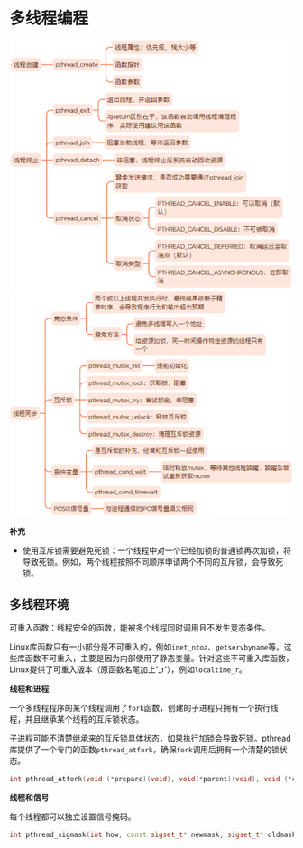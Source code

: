 # 多线程编程

<div align=center>
<img src="./imgs/11_1.png" width=500>
</div>

<div align=center>
<img src="./imgs/11_2.png" width=500>
</div>

**补充**

- 使用互斥锁需要避免死锁：一个线程中对一个已经加锁的普通锁再次加锁，将导致死锁。例如，两个线程按照不同顺序申请两个不同的互斥锁，会导致死锁。

## 多线程环境

可重入函数：线程安全的函数，能被多个线程同时调用且不发生竞态条件。

Linux库函数只有一小部分是不可重入的，例如`inet_ntoa`、`getservbyname`等。这些库函数不可重入，主要是因为内部使用了静态变量。针对这些不可重入库函数，Linux提供了可重入版本（原函数名尾加上'_r'），例如`localtime_r`。

**线程和进程**

一个多线程程序的某个线程调用了`fork`函数，创建的子进程只拥有一个执行线程，并且继承某个线程的互斥锁状态。

子进程可能不清楚继承来的互斥锁具体状态，如果执行加锁会导致死锁。pthread库提供了一个专门的函数`pthread_atfork`，确保`fork`调用后拥有一个清楚的锁状态。
```c++
int pthread_atfork(void (*prepare)(void), void(*parent)(void), void (*child)(void));
```

**线程和信号**

每个线程都可以独立设置信号掩码。
```c++
int pthread_sigmask(int how, const sigset_t* newmask, sigset_t* oldmask);
```


